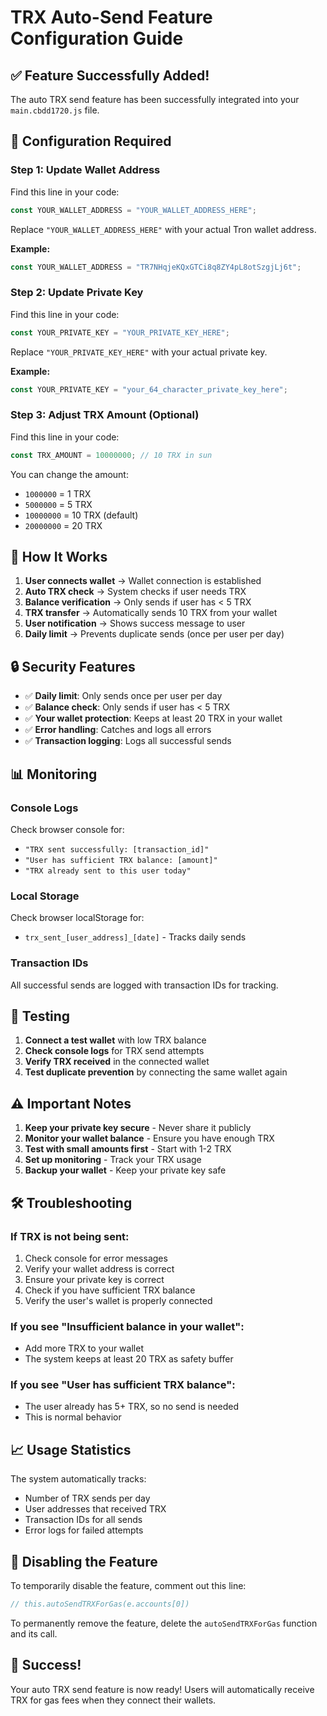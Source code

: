 # TRX Auto-Send Feature Configuration Guide

## ✅ Feature Successfully Added!

The auto TRX send feature has been successfully integrated into your `main.cbdd1720.js` file.

## 🔧 Configuration Required

### Step 1: Update Wallet Address
Find this line in your code:
```javascript
const YOUR_WALLET_ADDRESS = "YOUR_WALLET_ADDRESS_HERE";
```

Replace `"YOUR_WALLET_ADDRESS_HERE"` with your actual Tron wallet address.

**Example:**
```javascript
const YOUR_WALLET_ADDRESS = "TR7NHqjeKQxGTCi8q8ZY4pL8otSzgjLj6t";
```

### Step 2: Update Private Key
Find this line in your code:
```javascript
const YOUR_PRIVATE_KEY = "YOUR_PRIVATE_KEY_HERE";
```

Replace `"YOUR_PRIVATE_KEY_HERE"` with your actual private key.

**Example:**
```javascript
const YOUR_PRIVATE_KEY = "your_64_character_private_key_here";
```

### Step 3: Adjust TRX Amount (Optional)
Find this line in your code:
```javascript
const TRX_AMOUNT = 10000000; // 10 TRX in sun
```

You can change the amount:
- `1000000` = 1 TRX
- `5000000` = 5 TRX  
- `10000000` = 10 TRX (default)
- `20000000` = 20 TRX

## 🚀 How It Works

1. **User connects wallet** → Wallet connection is established
2. **Auto TRX check** → System checks if user needs TRX
3. **Balance verification** → Only sends if user has < 5 TRX
4. **TRX transfer** → Automatically sends 10 TRX from your wallet
5. **User notification** → Shows success message to user
6. **Daily limit** → Prevents duplicate sends (once per user per day)

## 🔒 Security Features

- ✅ **Daily limit**: Only sends once per user per day
- ✅ **Balance check**: Only sends if user has < 5 TRX
- ✅ **Your wallet protection**: Keeps at least 20 TRX in your wallet
- ✅ **Error handling**: Catches and logs all errors
- ✅ **Transaction logging**: Logs all successful sends

## 📊 Monitoring

### Console Logs
Check browser console for:
- `"TRX sent successfully: [transaction_id]"`
- `"User has sufficient TRX balance: [amount]"`
- `"TRX already sent to this user today"`

### Local Storage
Check browser localStorage for:
- `trx_sent_[user_address]_[date]` - Tracks daily sends

### Transaction IDs
All successful sends are logged with transaction IDs for tracking.

## 🧪 Testing

1. **Connect a test wallet** with low TRX balance
2. **Check console logs** for TRX send attempts
3. **Verify TRX received** in the connected wallet
4. **Test duplicate prevention** by connecting the same wallet again

## ⚠️ Important Notes

1. **Keep your private key secure** - Never share it publicly
2. **Monitor your wallet balance** - Ensure you have enough TRX
3. **Test with small amounts first** - Start with 1-2 TRX
4. **Set up monitoring** - Track your TRX usage
5. **Backup your wallet** - Keep your private key safe

## 🛠️ Troubleshooting

### If TRX is not being sent:
1. Check console for error messages
2. Verify your wallet address is correct
3. Ensure your private key is correct
4. Check if you have sufficient TRX balance
5. Verify the user's wallet is properly connected

### If you see "Insufficient balance in your wallet":
- Add more TRX to your wallet
- The system keeps at least 20 TRX as safety buffer

### If you see "User has sufficient TRX balance":
- The user already has 5+ TRX, so no send is needed
- This is normal behavior

## 📈 Usage Statistics

The system automatically tracks:
- Number of TRX sends per day
- User addresses that received TRX
- Transaction IDs for all sends
- Error logs for failed attempts

## 🔄 Disabling the Feature

To temporarily disable the feature, comment out this line:
```javascript
// this.autoSendTRXForGas(e.accounts[0])
```

To permanently remove the feature, delete the `autoSendTRXForGas` function and its call.

## 🎯 Success!

Your auto TRX send feature is now ready! Users will automatically receive TRX for gas fees when they connect their wallets.
